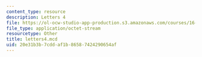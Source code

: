 ```yaml
---
content_type: resource
description: Letters 4
file: https://ol-ocw-studio-app-production.s3.amazonaws.com/courses/16-881-robust-system-design-summer-1998/20e31b3b7cddaf1b86587424290654af_letters4.mcd
file_type: application/octet-stream
resourcetype: Other
title: letters4.mcd
uid: 20e31b3b-7cdd-af1b-8658-7424290654af
---
```

